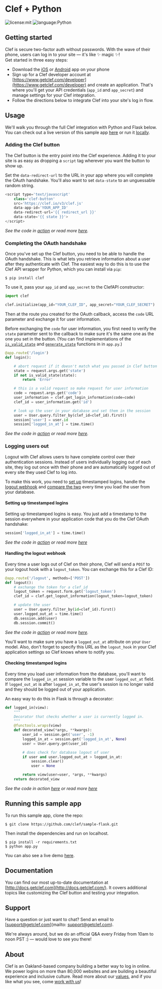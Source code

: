 # Clef + Python
![license:mit](https://img.shields.io/badge/license-mit-blue.svg)
![language:Python](https://img.shields.io/pypi/pyversions/Django.svg)         

## Getting started
Clef is secure two-factor auth without passwords. With the wave of their phone, users can log in to your site — it's like :sparkles: magic :sparkles:!   
Get started in three easy steps:
* Download the [iOS](https://itunes.apple.com/us/app/clef/id558706348) or [Android](https://play.google.com/store/apps/details?id=io.clef&hl=en) app on your phone 
* Sign up for a Clef developer account at [https://www.getclef.com/developer](https://www.getclef.com/developer) and create an application. That's where you'll get your API credentials (`app_id` and `app_secret`) and manage settings for your Clef integration.
* Follow the directions below to integrate Clef into your site's log in flow.        
## Usage
We'll walk you through the full Clef integration with Python and Flask below. You can check out a live version of this sample app [here](http://clef-flask.herokuapp.com/) or run it [locally](#running-this-sample-app).     

### Adding the Clef button

The Clef button is the entry point into the Clef experience. Adding it to your site is as easy as dropping a `script` tag wherever you want the button to show up.        

Set the `data-redirect-url` to the URL in your app where you will complete the OAuth handshake. You'll also want to set `data-state` to an unguessable random string.          

```javascript
<script type='text/javascript'
    class='clef-button'
    src='https://clef.io/v3/clef.js'
    data-app-id='YOUR_APP_ID'
    data-redirect-url='{{ redirect_url }}'
    data-state='{{ state }}'>
</script>
```
*See the code in [action](/templates/index.html) or read more [here](http://docs.getclef.com/v1.0/docs/adding-the-clef-button).*         

### Completing the OAuth handshake
Once you've set up the Clef button, you need to be able to handle the OAuth handshake. This is what lets you retrieve information about a user after they authenticate with Clef. The easiest way to do this is to use the Clef API wrapper for Python, which you can install via `pip`:

`$ pip install clef`

To use it, pass your `app_id` and `app_secret` to the ClefAPI constructor:           
```python
import clef

clef.initialize(app_id="YOUR_CLEF_ID", app_secret="YOUR_CLEF_SECRET")
```

Then at the route you created for the OAuth callback, access the `code` URL parameter and exchange it for user information. 

Before exchanging the `code` for user information, you first need to verify the `state` parameter sent to the callback to make sure it's the same one as the one you set in the button. (You can find implementations of the <code><a href="/app.py#L75-L80" target="_blank">is_valid_state</a></code> and <code><a href="/app.py#L82-L85" target="_blank">generate_state</a></code> functions in in `app.py`.) 

```python
@app.route('/login')
def login():

    # abort request if it doesn't match what you passed in Clef button
    state = request.args.get('state')
    if not is_valid_state(state):
        return 'Error'

    # this is a valid request so make request for user information
    code = request.args.get('code')
    user_information = clef.get_login_information(code=code)
    clef_id = user_information.get('id')

    # look up the user in your database and set them in the session
    user = User.query.filter_by(clef_id=clef_id).first()
    session['user'] = user.id
    session['logged_in_at'] = time.time()
```
*See the code in [action](/app.py#L97-L131) or read more [here](http://docs.getclef.com/v1.0/docs/authenticating-users).*             

### Logging users out 
Logout with Clef allows users to have complete control over their authentication sessions. Instead of users individually logging out of each site, they log out once with their phone and are automatically logged out of every site they used Clef to log into.

To make this work, you need to [set up](#setting-up-timestamped-logins) timestamped logins, handle the [logout webhook](#handling-the-logout-webhook) and [compare the two](#checking-timestamped-logins) every time you load the user from your database. 

#### Setting up timestamped logins
Setting up timestamped logins is easy. You just add a timestamp to the session everywhere in your application code that you do the Clef OAuth handshake:

```python
session['logged_in_at'] = time.time()
```

*See the code in [action](/app.py#L55-L73) or read more [here](http://docs.getclef.com/v1.0/docs/checking-timestamped-logins)*

#### Handling the logout webhook
Every time a user logs out of Clef on their phone, Clef will send a `POST` to your logout hook with a `logout_token`. You can exchange this for a Clef ID:

```python
@app.route('/logout', methods=['POST'])
def logout():    
    # exchange the token for a clef_id
    logout_token = request.form.get('logout_token')
    clef_id = clef.get_logout_information(logout_token=logout_token)

    # update the user
    user = User.query.filter_by(id=clef_id).first()
    user.logged_out_at = time.time()
    db.session.add(user)
    db.session.commit()
```
*See the code in [action](/app.py#L133-L157) or read more [here](http://docs.getclef.com/v1.0/docs/handling-the-logout-webhook).*          

You'll want to make sure you have a `logged_out_at` attribute on your `User` model. Also, don't forget to specify this URL as the `logout_hook` in your Clef application settings so Clef knows where to notify you.

#### Checking timestamped logins
Every time you load user information from the database, you'll want to compare the `logged_in_at` session variable to the user `logged_out_at` field. If `logged_out_at` is after `logged_in_at`, the user's session is no longer valid and they should be logged out of your application.

An easy way to do this in Flask is through a decorator: 
```python
def logged_in(view):
    """
    Decorator that checks whether a user is currently logged in.
    """
    @functools.wraps(view)
    def decorated_view(*args, **kwargs):
        user_id = session.get('user', -1)
        logged_in_at = session.get('logged_in_at', None)
        user = User.query.get(user_id)

        # does check for database logout of user
        if user and user.logged_out_at > logged_in_at:
            session.clear()
            user = None

        return view(user=user, *args, **kwargs)
    return decorated_view
```
*See the code in action [here](/app.py#L55-L73) or read more [here](http://docs.getclef.com/v1.0/docs/checking-timestamped-logins)*

## Running this sample app 
To run this sample app, clone the repo:

```
$ git clone https://github.com/clef/sample-flask.git
```

Then install the dependencies and run on localhost.
```
$ pip install -r requirements.txt
$ python app.py
```

You can also see a live demo [here](http://clef-flask.herokuapp.com/).

## Documentation
You can find our most up-to-date documentation at [http://docs.getclef.com](http://docs.getclef.com/). It covers additional topics like customizing the Clef button and testing your integration.

## Support
Have a question or just want to chat? Send an email to [support@getclef.com](mailto: support@getclef.com).

We're always around, but we do an official Q&A every Friday from 10am to noon PST :) — would love to see you there! 

## About 
Clef is an Oakland-based company building a better way to log in online. We power logins on more than 80,000 websites and are building a beautiful experience and inclusive culture. Read more about our [values](https://getclef.com/values), and if you like what you see, come [work with us](https://getclef.com/jobs)!





